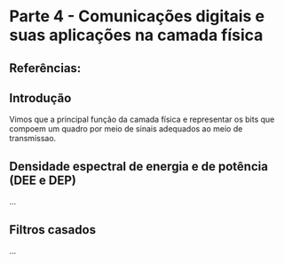 # Parte 4 - Comunicações digitais e suas aplicações na camada física

Referências:
- 

## Introdução
Vimos que a principal função da camada física e representar os bits que compoem um quadro por meio de sinais adequados ao meio de transmissao.

## Densidade espectral de energia e de potência (DEE e DEP)
...

## Filtros casados
...
